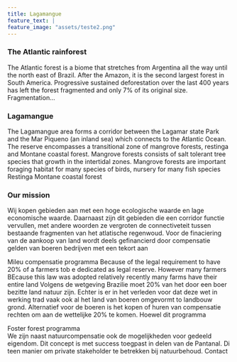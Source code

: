 ```yaml
---
title: Lagamangue
feature_text: |
feature_image: "assets/teste2.png"
---
```

  


### The Atlantic rainforest

The Atlantic forest is a biome that stretches from Argentina all the way until the north east of Brazil. After the Amazon, it is the second largest forest in South America. Progressive sustained deforestation over the last 400 years has left the forest fragmented and only 7% of its original size. Fragmentation... 


### Lagamangue
The Lagamangue area forms a corridor between the Lagamar state Park and the Mar Piqueno (an inland sea) which connects to the Atlantic Ocean. The reserve encompasses a transitional zone of mangrove forests, restinga and Montane coastal forest. 
Mangrove forests consists of salt tolerant tree species that growth in the intertidal zones. Mangrove forests are important foraging habitat for many species of birds, nursery for many fish species
Restinga
Montane coastal forest



### Our mission
Wij kopen gebieden aan met een hoge ecologische waarde en lage economische waarde. Daarnaast zijn dit gebieden die een corridor functie vervullen, met andere woorden ze vergroten de connectiveteit tussen bestaande fragmenten van het atlatische regenwoud. Voor de finaciering van de aankoop van land wordt deels gefinancierd door compensatie gelden van boeren bedrijven met een tekort aan

Mileu compensatie programma Because of the legal requirement to have 20% of a farmers tob e dedicated as legal reserve. However many farmers BEcause this law was adopted relatively recently many farms have their entire land Volgens de wetgeving  Brazilie moet 20% van het door een boer bezitte land natuur zijn. Echter is er in het verleden voor dat deze wet in werking trad vaak ook al het land van boeren omgevormt to landbouw grond. Alternatief voor de boeren is het kopen of huren van compensatie rechten om aan de wettelijke 20% te komen. Hoewel dit programma

Foster forest programma  
We zijn naast natuurcompensatie ook de mogelijkheden voor gedeeld eigendom.  Dit concept is met success toegpast in delen van de Pantanal. Di teen manier om private stakeholder te betrekken bij natuurbehoud. 
Contact

